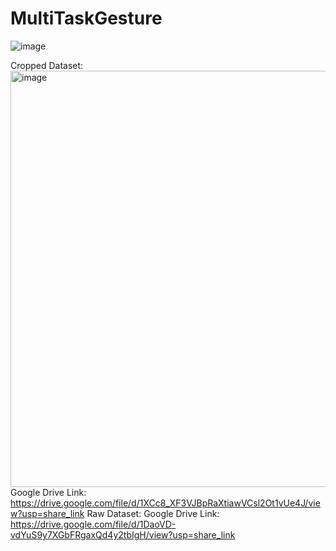 # MultiTaskGesture
![image](https://github.com/sicli1991/MultiTaskGesture/assets/55030732/015d4900-67c6-4c5a-b91f-24633976e94e)

Cropped Dataset:
<img width="666" alt="image" src="https://user-images.githubusercontent.com/55030732/235724880-1ae363f1-e97c-4d56-93c1-4d8fc1404593.png">
Google Drive Link: https://drive.google.com/file/d/1XCc8_XF3VJBpRaXtiawVCsl2Ot1vUe4J/view?usp=share_link
Raw Dataset:
Google Drive Link: https://drive.google.com/file/d/1DaoVD-vdYuS9y7XGbFRgaxQd4y2tbIgH/view?usp=share_link

